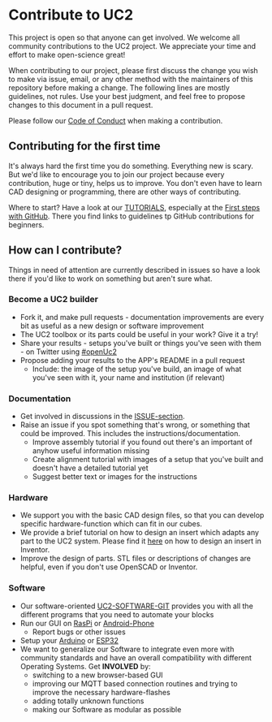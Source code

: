 # Contribute to UC2

This project is open so that anyone can get involved. We welcome all community contributions to the UC2 project. We appreciate your time and effort to make open-science great!

When contributing to our project, please first discuss the change you wish to make via issue, email, or any other method with the maintainers of this repository before making a change. The following lines are mostly guidelines, not rules. Use your best judgment, and feel free to propose changes to this document in a pull request.

Please follow our [Code of Conduct](./CODE_OF_CONDUCT.md) when making a contribution.

## Contributing for the first time
It's always hard the first time you do something. Everything new is scary. But we'd like to encourage you to join our project because every contribution, huge or tiny, helps us to improve. You don't even have to learn CAD designing or programming, there are other ways of contributing.

Where to start? Have a look at our [TUTORIALS](./TUTORIALS), especially at the [First steps with GitHub](./TUTORIALS#github). There you find links to guidelines tp GitHub contributions for beginners.

## How can I contribute?
Things in need of attention are currently described in issues so have a look there if you'd like to work on something but aren't sure what.

### Become a UC2 builder
* Fork it, and make pull requests - documentation improvements are every bit as useful as a new design or software improvement
* The UC2 toolbox or its parts could be useful in your work? Give it a try!
* Share your results - setups you've built or things you've seen with them - on Twitter using [#openUc2](https://twitter.com/search?q=%23openUc2&src=typed_query)
* Propose adding your results to the APP's README in a pull request
  * Include: the image of the setup you've build, an image of what you've seen with it, your name and institution (if relevant)

### Documentation
* Get involved in discussions in the [ISSUE-section](https://github.com/bionanoimaging/UC2-GIT/issues).
* Raise an issue if you spot something that's wrong, or something that could be improved. This includes the instructions/documentation.
  * Improve assembly tutorial if you found out there's an important of anyhow useful information missing
  * Create alignment tutorial with images of a setup that you've built and doesn't have a detailed tutorial yet
  * Suggest better text or images for the instructions

### Hardware
* We support you with the basic CAD design files, so that you can develop specific hardware-function which can fit in our cubes.
* We provide a brief tutorial on how to design an insert which adapts any part to the UC2 system. Please find it [here](./CAD/ASSEMBLY_CUBE_Base_v2/#tutorial-on-how-to-design-an-insert-in-inventor) on how to design an insert in Inventor.
* Improve the design of parts. STL files or descriptions of changes are helpful, even if you don't use OpenSCAD or Inventor.

### Software
* Our software-oriented [UC2-SOFTWARE-GIT](https://github.com/bionanoimaging/UC2-Software-GIT) provides you with all the different programs that you need to automate your blocks
* Run our GUI on [RasPi](https://github.com/bionanoimaging/UC2-Software-GIT/tree/master/GUI/RASPBERRY_PI/RASPIapp_py3) or [Android-Phone](https://github.com/bionanoimaging/UC2-Software-GIT/tree/master/GUI/Android/UC2-TheBox)
  * Report bugs or other issues
* Setup your [Arduino](https://github.com/bionanoimaging/UC2-Software-GIT/tree/master/HARDWARE_CONTROL/ARDUINO) or [ESP32](https://github.com/bionanoimaging/UC2-Software-GIT/tree/master/HARDWARE_CONTROL/ESP32)
* We want to generalize our Software to integrate even more with community standards and have an overall compatibility with different Operating Systems. Get **INVOLVED** by:
  * switching to a new browser-based GUI
  * improving our MQTT based connection routines and trying to improve the necessary hardware-flashes
  * adding totally unknown functions
  * making our Software as modular as possible
